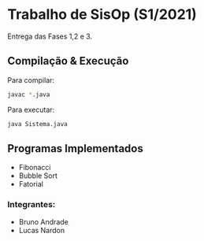 # Trabalho de SisOp (S1/2021)

Entrega das Fases 1,2 e 3.

## Compilação & Execução

Para compilar:

```bash
javac *.java
```

Para executar:

```bash
java Sistema.java
```

## Programas Implementados

- Fibonacci
- Bubble Sort
- Fatorial

### Integrantes:

- Bruno Andrade
- Lucas Nardon
